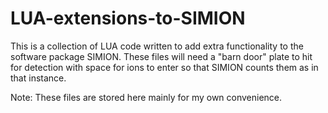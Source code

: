 # LUA-extensions-to-SIMION

This is a collection of LUA code written to add extra functionality to the software package SIMION. These files will need a "barn door" plate to hit for detection with space for ions to enter so that SIMION counts them as in that instance.

Note: These files are stored here mainly for my own convenience.
